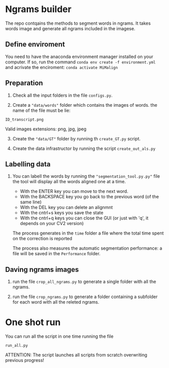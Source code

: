 # Ngrams builder
The repo contqains the methods to segment words in ngrams.
It takes words image and generate all ngrams included in the imagese.


## Define enviroment
You need to have the anaconda environment manager installed on your computer.
If so, run the command
```conda env create -f environment.yml```
and acrivate the enciroment: 
```conda activate MiMalign```


## Preparation
1. Check all the input folders in the file ```configs.py```.

2. Create a ```"data/words"``` folder which contains the images of words. the name of the file must be lie: 
```
ID_transcript.png
```
Valid images extensions: png, jpg, jpeg

3. Create the ```"data/GT"``` folder by running th ```create_GT.py``` script.

4. Create the data infrastructor by running the script ```create_out_als.py```



## Labelling data

1. You can labell the words by running the ```"segmentation_tool.py.py"``` file
   the tool will display all the words aligned one at a time.
    - With the ENTER key you can move to the next word.
    - With the BACKSPACE key you go back to the previous word (of the same line)
    - With the DEL key you can delete an alignmnt
    - With the cntrl+s keys you save the state
    - With the cntrl+q keys you can close the GUI (or just with 'q', it depends on your CV2 version)
    
  
   The process generates in the ```time``` folder a file where the total time spent on the correction is reported

   The process also measures the automatic segmentation performance:
   a file will be saved in the ```Performance``` folder.

## Daving ngrams images

1. run the file ```crop_all_ngrams.py``` to generate a single folder with all the ngrams.

2. run the file ```crop_ngrams.py``` to generate a folder containing a subfolder for each word with all the releted ngrams.


# One shot run
You can run all the script in one time running the file
```
run_all.py
```
ATTENTION: The script launches all scripts from scratch overwriting previous progress!